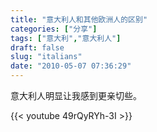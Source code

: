 ```yaml
---
title: "意大利人和其他欧洲人的区别"
categories: ["分享"]
tags: ["意大利","意大利人"]
draft: false
slug: "italians"
date: "2010-05-07 07:36:29"
---
```


意大利人明显让我感到更亲切些。

{{< youtube 49rQyRYh-3I >}}

